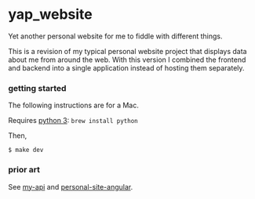 # yap_website

Yet another personal website for me to fiddle with different things.

This is a revision of my typical personal website project that displays
data about me from around the web. With this version I combined the frontend
and backend into a single application instead of hosting them separately.

### getting started

The following instructions are for a Mac.

Requires [python 3](https://docs.python-guide.org/starting/install3/osx/):
`brew install python`

Then,

```shell
$ make dev
```

### prior art

See [my-api](https://github.com/chadxz/my-api) and
[personal-site-angular](https://github.com/chadxz/personal-site-angular). 
